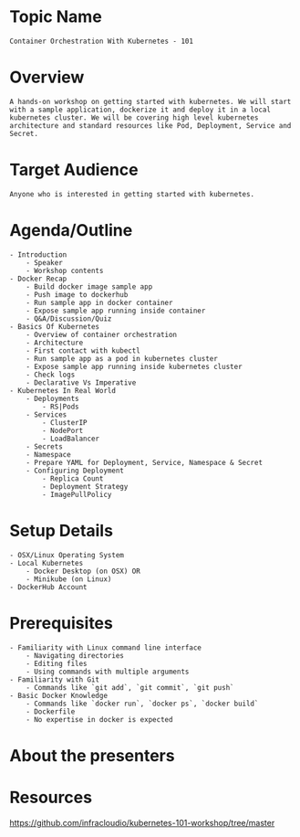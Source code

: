 # Topic Name
    Container Orchestration With Kubernetes - 101

# Overview
    A hands-on workshop on getting started with kubernetes. We will start with a sample application, dockerize it and deploy it in a local kubernetes cluster. We will be covering high level kubernetes architecture and standard resources like Pod, Deployment, Service and Secret.

# Target Audience
    Anyone who is interested in getting started with kubernetes.

# Agenda/Outline
    - Introduction
        - Speaker
        - Workshop contents
    - Docker Recap
        - Build docker image sample app
        - Push image to dockerhub
        - Run sample app in docker container
        - Expose sample app running inside container
        - Q&A/Discussion/Quiz
    - Basics Of Kubernetes
        - Overview of container orchestration
        - Architecture
        - First contact with kubectl
        - Run sample app as a pod in kubernetes cluster
        - Expose sample app running inside kubernetes cluster
        - Check logs
        - Declarative Vs Imperative
    - Kubernetes In Real World
        - Deployments
            - RS|Pods
        - Services
            - ClusterIP
            - NodePort
            - LoadBalancer
        - Secrets
        - Namespace
        - Prepare YAML for Deployment, Service, Namespace & Secret
        - Configuring Deployment 
            - Replica Count
            - Deployment Strategy
            - ImagePullPolicy

# Setup Details
    - OSX/Linux Operating System
    - Local Kubernetes
        - Docker Desktop (on OSX) OR
        - Minikube (on Linux)
    - DockerHub Account

# Prerequisites
    - Familiarity with Linux command line interface
        - Navigating directories
        - Editing files
        - Using commands with multiple arguments
    - Familiarity with Git
        - Commands like `git add`, `git commit`, `git push`
    - Basic Docker Knowledge 
        - Commands like `docker run`, `docker ps`, `docker build`
        - Dockerfile
        - No expertise in docker is expected

# About the presenters

# Resources
https://github.com/infracloudio/kubernetes-101-workshop/tree/master
